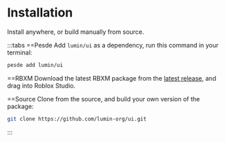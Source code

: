 # Installation

Install anywhere, or build manually from source.

:::tabs
==Pesde
Add `lumin/ui` as a dependency, run this command in your terminal:

```sh
pesde add lumin/ui
```

==RBXM
Download the latest RBXM package from the [latest release](https://github.com/lumin-org/ui/releases/latest), and drag into Roblox Studio.

==Source
Clone from the source, and build your own version of the package:

```sh
git clone https://github.com/lumin-org/ui.git
```
:::
